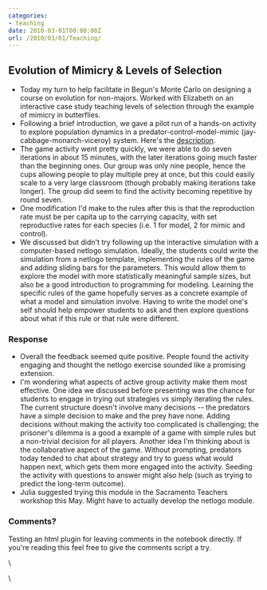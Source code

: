 ```yaml
---
categories:
- teaching
date: 2010-03-01T00:00:00Z
url: /2010/03/01/Teaching/
---
```


Evolution of Mimicry & Levels of Selection
------------------------------------------

-   Today my turn to help facilitate in Begun's Monte Carlo on designing
    a course on evolution for non-majors. Worked with Elizabeth on an
    interactive case study teaching levels of selection through the
    example of mimicry in butterflies.
-   Following a brief introduction, we gave a pilot run of a hands-on
    activity to explore population dynamics in a
    predator-control-model-mimic (jay-cabbage-monarch-viceroy) system.
    Here's the
    [description](http://docs.google.com/Doc?docid=0AR6sK_1tc7DZZGdmYnQyZzVfODE0NGs3ODRmeA&hl=en "http://docs.google.com/Doc?docid=0AR6sK_1tc7DZZGdmYnQyZzVfODE0NGs3ODRmeA&hl=en").
-   The game activity went pretty quickly, we were able to do seven
    iterations in about 15 minutes, with the later iterations going much
    faster than the beginning ones. Our group was only nine people,
    hence the cups allowing people to play multiple prey at once, but
    this could easily scale to a very large classroom (though probably
    making iterations take longer). The group did seem to find the
    activity becoming repetitive by round seven.
-   One modification I'd make to the rules after this is that the
    reproduction rate must be per capita up to the carrying capacity,
    with set reproductive rates for each species (i.e. 1 for model, 2
    for mimic and control).
-   We discussed but didn't try following up the interactive simulation
    with a computer-based netlogo simulation. Ideally, the students
    could write the simulation from a netlogo template, implementing the
    rules of the game and adding sliding bars for the parameters. This
    would allow them to explore the model with more statistically
    meaningful sample sizes, but also be a good introduction to
    programming for modeling. Learning the specific rules of the game
    hopefully serves as a concrete example of what a model and
    simulation involve. Having to write the model one's self should help
    empower students to ask and then explore questions about what if
    this rule or that rule were different.

### Response

-   Overall the feedback seemed quite positive. People found the
    activity engaging and thought the netlogo exercise sounded like a
    promising extension.
-   I'm wondering what aspects of active group activity make them most
    effective. One idea we discussed before presenting was the chance
    for students to engage in trying out strategies vs simply iterating
    the rules. The current structure doesn't involve many decisions --
    the predators have a simple decision to make and the prey have none.
    Adding decisions without making the activity too complicated is
    challenging; the prisoner's dilemma is a good a example of a game
    with simple rules but a non-trivial decision for all players.
    Another idea I'm thinking about is the collaborative aspect of the
    game. Without prompting, predators today tended to chat about
    strategy and try to guess what would happen next, which gets them
    more engaged into the activity. Seeding the activity with questions
    to answer might also help (such as trying to predict the long-term
    outcome).
-   Julia suggested trying this module in the Sacramento Teachers
    workshop this May. Might have to actually develop the netlogo
    module.

### Comments?

Testing an html plugin for leaving comments in the notebook directly. If
you're reading this feel free to give the comments script a try.

\

\

